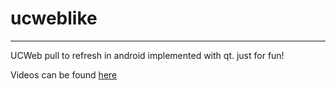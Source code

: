 # ucweblike
---

UCWeb pull to refresh in android implemented with qt.
just for fun!

Videos can be found [here](https://youtu.be/B-x4cddiZYk)

